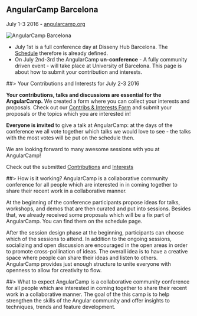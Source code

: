 ## AngularCamp Barcelona
July 1-3 2016 - [angularcamp.org](http://angularcamp.org)

![AngularCamp Barcelona](https://gallery.mailchimp.com/d2fc5475a20b56ece3dfa9263/images/01a6c466-f5bf-4732-9ae7-5664da0aa973.jpg "AngularCamp Barcelona")


* July 1st is a full conference day at Disseny Hub Barcelona. The [Schedule](http://angularcamp.org/schedule/) therefore is already defined.
* On July 2nd-3rd the AngularCamp **un-conference** - A fully community driven event - will take place at University of Barcelona. This page is about how to submit your contribution and interests.

##> Your Contributions and Interests for July 2-3 2016

**Your contributions, talks and discussions are essential for the AngularCamp.** We created a form where you can collect your interests and proposals.
Check out our [Contribs & Interests Form](https://github.com/AngularCamp/angularcamp.org/issues) and submit your proposals or the topics which you are interested in!

<strong>Everyone is invited</strong> to give a talk at AngularCamp: at the days of the conference we all vote together which talks we would love to see - the talks with the most votes will be put on the schedule then.

We are looking forward to many awesome sessions with you at AngularCamp!

Check out the submitted
[Contributions](https://github.com/AngularCamp/angularcamp.org/issues?q=is%3Aissue+is%3Aopen+label%3Acontribution) and 
[Interests](https://github.com/AngularCamp/angularcamp.org/issues?q=is%3Aissue+is%3Aopen+label%3Ainterest)

##> How is it working?
AngularCamp is a collaborative community conference for all people which are interested in in coming
together to share their recent work in a collaborative manner.

At the beginning of the conference participants propose ideas for talks, workshops, and demos that are then
curated and put into sessions. Besides that, we already received some proposals which will be a fix part of
AngularCamp. You can find them on the schedule page.

After the session design phase at the beginning, participants can choose which of the sessions to attend. In
addition to the ongoing sessions, socializing and open discussion are encouraged in the open areas in order
to promote cross-pollination of ideas. The overall idea is to have a creative space where people can share
their ideas and listen to others. AngularCamp provides just enough structure to unite everyone with openness
to allow for creativity to flow.

##> What to expect
AngularCamp is a collaborative community conference for all people which are interested in coming together to share their recent work in a collaborative manner. The goal of the this camp is to help strengthen the skills of the Angular community and offer insights to techniques, trends and feature development.
